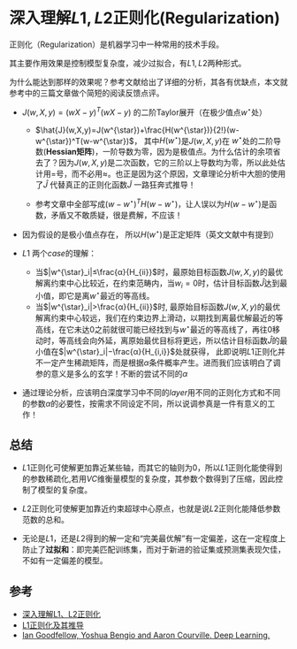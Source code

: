 # 深入理解$L1,L2$正则化(Regularization)

正则化（Regularization）是机器学习中一种常用的技术手段。

其主要作用效果是控制模型复杂度，减少过拟合，有$L1,L2$两种形式。

为什么能达到那样的效果呢？参考文献给出了详细的分析，其各有优缺点，本文就参考中的三篇文章做个简短的阅读反馈点评。

- $J(w,X,y)=(wX-y)^T(wX-y)$ 的二阶Taylor展开（在极少值点$w^{\star}$处）
	- $\hat{J}(w,X,y)=J(w^{\star})+\frac{H(w^{\star})}{2!}(w-w^{\star})^T(w-w^{\star})$， 其中$H(w^{\star})$是$J(w,X,y)$在 $w^{\star}$处的二阶导数(**Hessian矩阵**)，一阶导数为零，因为是极值点。为什么估计的余项省去了？因为$J(w,X,y)$是二次函数，它的三阶以上导数均为零，所以此处估计用$=$号，而不必用$\approx$。也正是因为这个原因，文章理论分析中大胆的使用了$\hat{J}$ 代替真正的正则化函数$\tilde{J}$ 一路狂奔式推导！

	- 参考文章中全部写成$(w-w^{\star})^TH(w-w^{\star})$，让人误以为$H(w-w^{\star})$是函数，矛盾又不敢质疑，很是费解，不应该！

- 因为假设的是极小值点存在， 所以$H(w^{\star})$是正定矩阵（英文文献中有提到）

- $L1$ 两个$case$的理解：
	- 当$|w^{\star}_i|≤\frac{α}{H_{ii}}$时，最原始目标函数$J(w,X,y)$的最优解离约束中心比较近，在约束范畴内，当$w_i=0$时，估计目标函数$\hat{J}$达到最小值，即它是离$w^{\star}$最近的等高线。 
	- 当$|w^{\star}_i|>\frac{α}{H_{ii}}$时, 最原始目标函数$J(w,X,y)$的最优解离约束中心较远，我们在约束边界上滑动，以期找到离最优解最近的等高线，在它未达0之前就很可能已经找到与$w^{\star}$最近的等高线了，再往0移动时，等高线会向外延，离原始最优目标将更远，所以估计目标函数$\hat{J}$的最小值在$|w^{\star}_i|−\frac{α}{H_{i,i}}$处就获得， 此即说明$L1$正则化并不一定产生稀疏矩阵，而是根据$\alpha$条件概率产生。进而我们应该明白了调参的意义是多么的玄学！不断的尝试不同的$\alpha$

- 通过理论分析，应该明白深度学习中不同的$layer$用不同的正则化方式和不同的参数$\alpha$的必要性，按需求不同设定不同，所以说调参真是一件有意义的工作！

## 总结
- $L1$正则化可使解更加靠近某些轴，而其它的轴则为0，所以$L1$正则化能使得到的参数稀疏化,若用$VC$维衡量模型的复杂度，其参数个数得到了压缩，因此控制了模型的复杂度。

- $L2$正则化可使解更加靠近约束超球中心原点，也就是说$L2$正则化能降低参数范数的总和。

- 无论是$L1$，还是$L2$得到的解一定和“完美最优解”有一定偏差，这在一定程度上防止了**过拟和**：即完美匹配训练集，而对于新进的验证集或预测集表现欠佳，不如有一定偏差的模型。

## 参考
- [深入理解L1、L2正则化](https://zhuanlan.zhihu.com/p/29360425)
- [L1正则化及其推导](http://www.cnblogs.com/heguanyou/p/7582578.html)
- [Ian Goodfellow, Yoshua Bengio and Aaron Courville. Deep Learning.](https://www.deeplearningbook.org/contents/regularization.html)
